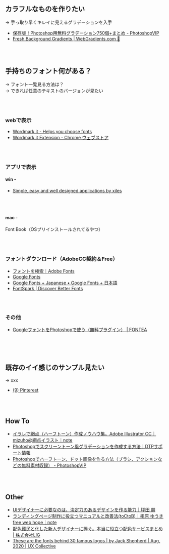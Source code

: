 
## カラフルなものを作りたい

→ 手っ取り早くキレイに見えるグラデーションを入手

* [保存版！Photoshop用無料グラデーション750個+まとめ - PhotoshopVIP](http://photoshopvip.net/14627)
* [Fresh Background Gradients | WebGradients.com 💎](https://webgradients.com/)

<br>
<br>


## 手持ちのフォント何がある？

→ フォント一覧見る方法は？  
→ できれば任意のテキストのバージョンが見たい

<br>
<br>


### webで表示
* [Wordmark.it - Helps you choose fonts](https://wordmark.it/)
* [Wordmark.it Extension - Chrome ウェブストア](https://chrome.google.com/webstore/detail/wordmarkit-extension/plafaneablgcojpbaeefkmnheilloopl)

<br>
<br>


### アプリで表示
#### win -
* [Simple, easy and well designed applications by xiles](http://www.xiles.net/)

<br>
<br>

#### mac -
Font Book（OSプリインストールされてるやつ）

<br>
<br>

### フォントダウンロード（AdobeCC契約＆Free）
* [フォントを検索｜Adobe Fonts](https://fonts.adobe.com/fonts)
* [Google Fonts](https://fonts.google.com/?subset=japanese)
* [Google Fonts + Japanese • Google Fonts + 日本語](https://googlefonts.github.io/japanese/)
* [FontSpark | Discover Better Fonts](https://fontspark.app/)

<br>
<br>

### その他
* [GoogleフォントをPhotoshopで使う（無料プラグイン） | FONTEA](https://4webcreators.com/design/font/fontea)

<br>
<br>
<br>




## 既存のイイ感じのサンプル見たい
→ xxx
* [(9) Pinterest](https://www.pinterest.jp/pin/515310382367285569/)

<br>
<br>





## How To
* [イラレで網点（ハーフトーン）作成ノウハウ集。Adobe Illustrator CC｜mizuho@網点イラスト｜note](https://note.com/pin0/n/n856c1086d268)
* [Photoshopでスクリーントーン風グラデーションを作成する方法｜DTPサポート情報](https://www.ddc.co.jp/dtp/archives/20090401/172400.html)
* [Photoshopでハーフトーン、ドット画像を作る方法（ブラシ、アクションなどの無料素材収録） - PhotoshopVIP](http://photoshopvip.net/117197)

<br>
<br>




## Other
* [UIデザイナーに必要なのは、決定力のあるデザインを作る能力｜坪田 朋](https://blog.tsubotax.com/n/n4b0b31c9223f)
* [ランディングページ制作に役立つマニュアルと改善法(toCtoB)｜相原 ゆうきfree web hope｜note](https://note.com/yukiaihara/n/ne755f1377b57)
* [配色難民と化した新人デザイナーに捧ぐ。本当に役立つ配色サービスまとめ | 株式会社LIG](https://liginc.co.jp/399974)
* [These are the fonts behind 30 famous logos | by Jack Shepherd | Aug, 2020 | UX Collective](https://uxdesign.cc/these-are-the-fonts-behind-30-famous-logos-40c83cd05d16)



